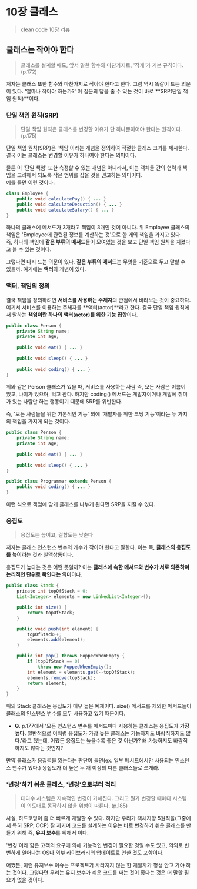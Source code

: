 # 10장 클래스
> clean code 10장 리뷰

## 클래스는 작아야 한다
> 클래스를 설계할 때도, 앞서 말한 함수와 마찬가지로, '작게'가 기본 규칙이다. (p.172)

저자는 클래스 또한 함수와 마찬가지로 작아야 한다고 한다. 그럼 역시 똑같이 드는 의문이 있다. '얼마나 작아야 하는가?' 이 질문의 답을 줄 수 있는 것이 바로 **SRP(단일 책임 원칙)**이다. </br>

### 단일 책임 원칙(SRP)
> 단일 책임 원칙은 클래스를 변경할 이유가 단 하나뿐이어야 한다는 원칙이다. (p.175)

단일 책임 원칙(SRP)은 '책임'이라는 개념을 정의하여 적절한 클래스 크기를 제시한다. 결국 이는 클래스는 변경할 이유가 하나여야 한다는 의미이다.

물론 이 '단일 책임' 또한 측정할 수 있는 개념은 아니라서, 이는 객체들 간의 협력과 책임을 고려해서 되도록 작은 범위를 잡을 것을 권고하는 의미이다. </br>
예를 들면 이런 것이다.

```java
class Employee {
	public void calculatePay() { ... }
	public void calculateDecuction() { ... }
	public void calculateSalary() { ... }
}
```

하나의 클래스에 메서드가 3개라고 책임이 3개인 것이 아니다. 위 Employee 클래스의 책임은 'Employee에 관련된 정보를 계산하는 것'으로 한 개의 책임을 가지고 있다. </br>
즉, 하나의 책임에 **같은 부류의 메서드**들이 모여있는 것을 보고 단일 책임 원칙을 지켰다고 볼 수 있는 것이다.

그렇다면 다시 드는 의문이 있다. **같은 부류의 메서드**는 무엇을 기준으로 두고 말할 수 있을까. 여기에는 **액터**의 개념이 있다.

### 액터, 책임의 정의

결국 책임을 정의하려면 **서비스를 사용하는 주체자**의 관점에서 바라보는 것이 중요하다. 여기서 서비스를 이용하는 주체자를 **액터(actor)**라고 한다. 결국 단일 책임 원칙에서 말하는 **책임이란 하나의 액터(actor)를 위한 기능 집합**이다. </br>

```java
public class Person {
    private String name;
    private int age;
    
    public void eat() { ... }
    
    public void sleep() { ... }
    
    public void coding() { ... }
}
```

위와 같은 Person 클래스가 있을 때, 서비스를 사용하는 사람 즉, 모든 사람은 이름이 있고, 나이가 있으며, 먹고 잔다. 하지만 coding() 메서드는 개발자이거나 개발에 취미가 있는 사람만 하는 행동이기 때문에 SRP를 위반한다. 

즉, '모든 사람들을 위한 기본적인 기능' 외에 '개발자를 위한 코딩 기능'이라는 두 가지의 책임을 가지게 되는 것이다.

```java
public class Person {
    private String name;
    private int age;
    
    public void eat() { ... }
    
    public void sleep() { ... }
}

public class Programmer extends Person {
    public void coding() { ... }
}
```

이런 식으로 책임에 맞게 클래스를 나누게 된다면 SRP을 지킬 수 있다.

### 응집도
> 응집도는 높이고, 결합도는 낮춘다

저자는 클래스 인스턴스 변수의 개수가 작아야 한다고 말한다. 이는 즉, **클래스의 응집도를 높이라**는 것과 일맥상통이다.

응집도가 높다는 것은 어떤 뜻일까? 이는 **클래스에 속한 메서드와 변수가 서로 의존하며 논리적인 단위로 묶인다는 의미**이다. 

```java
public class Stack {
	pricate int topOfStack = 0;
	List<Integer> elements = new LinkedList<Integer>();

	public int size() {
		return topOfStack;
	}

	public void push(int element) {
		topOfStack++;
		elements.add(element);
	}

	public int pop() throws PoppedWhenEmpty {
		if (topOfStack == 0) 
			throw new PoppedWhenEmpty();
		int element = elements.get(--topOfStack);
		elements.remove(topStack);
		return element;
	}
}
```

위의 Stack 클래스는 응집도가 매우 높은 예제이다. size() 메서드를 제외한 메서드들이 클래스의 인스턴스 변수를 모두 사용하고 있기 때문이다. 

- **Q.** p.177에서 '모든 인스턴스 변수를 메서드마다 사용하는 클래스는 응집도가 **가장 높다.** 일반적으로 이처럼 응집도가 가장 높은 클래스는 가능하지도 바람직하지도 않다.'라고 했는데, 어쨌든 응집도는 높을수록 좋은 것 아닌가? 왜 가능하지도 바람직하지도 않다는 것인지?

만약 클래스가 응집력을 잃는다는 판단이 들면(ex. 일부 메서드에서만 사용되는 인스턴스 변수가 있다.) 응집도가 더 높은 두 개 이상의 다른 클래스들로 쪼개라.
</br>

### '변경'하기 쉬운 클래스, '변경'으로부터 격리
> 대다수 시스템은 지속적인 변경이 가해진다. 그리고 뭔가 변경할 때마다 시스템이 의도대로 동작하지 않을 위험이 따른다. (p.185)

사실, 하드코딩이 좀 더 빠르게 개발할 수 있다. 하지만 우리가 객체지향 5원칙을(그중에서 특히 SRP, OCP) 잘 지키며 코드를 설계하는 이유는 바로 변경하기 쉬운 클래스를 만들기 위해 즉, **유지 보수**를 위해서 이다. 

'변경'이라 함은 고객의 요구에 의해 기능적인 변경이 필요한 것일 수도 있고, 의외로 빈번하게 일어나는 OS나 외부 라이브러리의 업데이트로 인한 것도 포함이다. 

어쨌든, 이런 유지보수 이슈는 프로젝트가 사라지지 않는 한 개발자가 평생 안고 가야 하는 것이다. 그렇다면 우리는 유지 보수가 쉬운 코드를 짜는 것이 좋다는 것은 더 말할 필요가 없을 것이다.
